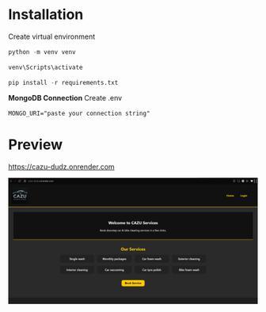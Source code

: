 # Installation
Create virtual environment
```python
python -m venv venv
```
```python
venv\Scripts\activate
```
```python
pip install -r requirements.txt
```
**MongoDB Connection**
Create .env
```
MONGO_URI="paste your connection string"
```
# Preview
https://cazu-dudz.onrender.com

![Preview](/screenshots/screenshot_1.png?raw=true "Homepage")